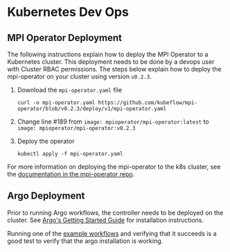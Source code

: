 # Kubernetes Dev Ops

## MPI Operator Deployment

The following instructions explain how to deploy the MPI Operator to a Kubernetes
cluster. This deployment needs to be done by a devops user with Cluster RBAC permissions.
The steps below explain how to deploy the mpi-operator on your cluster using version `v0.2.3`.

1. Download the `mpi-operator.yaml` file
   ```
   curl -o mpi-operator.yaml https://github.com/kubeflow/mpi-operator/blob/v0.2.3/deploy/v1/mpi-operator.yaml
   ```

2. Change line #189 from `image: mpioperator/mpi-operator:latest` to `image: mpioperator/mpi-operator:v0.2.3`

3. Deploy the operator
   ```
   kubectl apply -f mpi-operator.yaml
   ```

For more information on deploying the mpi-operator to the k8s cluster, see the
[documentation in the mpi-operator repo](https://github.com/kubeflow/mpi-operator#mpi-operator).

## Argo Deployment

Prior to running Argo workflows, the controller needs to be deployed on
the cluster. See [Argo's Getting Started Guide](https://github.com/argoproj/argo/blob/stable/docs/getting-started.md)
for installation instructions.

Running one of the [example workflows](https://github.com/argoproj/argo/blob/stable/docs/getting-started.md#4-run-sample-workflows)
and verifying that it succeeds is a good test to verify that the argo
installation is working.
